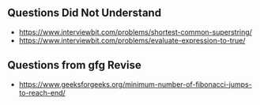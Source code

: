 ## Questions Did Not Understand
- https://www.interviewbit.com/problems/shortest-common-superstring/
- https://www.interviewbit.com/problems/evaluate-expression-to-true/

## Questions from gfg Revise 
- https://www.geeksforgeeks.org/minimum-number-of-fibonacci-jumps-to-reach-end/
